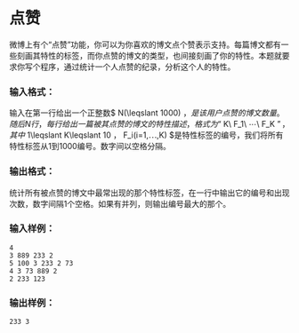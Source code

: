 # 点赞
微博上有个“点赞”功能，你可以为你喜欢的博文点个赞表示支持。每篇博文都有一些刻画其特性的标签，而你点赞的博文的类型，也间接刻画了你的特性。本题就要求你写个程序，通过统计一个人点赞的纪录，分析这个人的特性。

### 输入格式：
输入在第一行给出一个正整数$ N(\leqslant 1000) $，是该用户点赞的博文数量。随后N行，每行给出一篇被其点赞的博文的特性描述，格式为“$ K\ F_1\ ⋯\ F_K ​$”，其中$ 1\leqslant K\leqslant 10 $，$ F_i(i=1,⋯,K) $是特性标签的编号，我们将所有特性标签从1到1000编号。数字间以空格分隔。

### 输出格式：
统计所有被点赞的博文中最常出现的那个特性标签，在一行中输出它的编号和出现次数，数字间隔1个空格。如果有并列，则输出编号最大的那个。

### 输入样例：
```
4
3 889 233 2
5 100 3 233 2 73
4 3 73 889 2
2 233 123
```

### 输出样例：
```
233 3
```